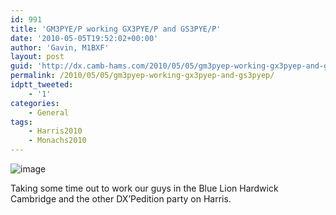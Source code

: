 ```yaml
---
id: 991
title: 'GM3PYE/P working GX3PYE/P and GS3PYE/P'
date: '2010-05-05T19:52:02+00:00'
author: 'Gavin, M1BXF'
layout: post
guid: 'http://dx.camb-hams.com/2010/05/05/gm3pyep-working-gx3pyep-and-gs3pyep/'
permalink: /2010/05/05/gm3pyep-working-gx3pyep-and-gs3pyep/
idptt_tweeted:
    - '1'
categories:
    - General
tags:
    - Harris2010
    - Monachs2010
---
```


![image](http://dx.camb-hams.com/wp-content/uploads/2010/05/wpid-2010-05-05-20.40.47.jpg)

Taking some time out to work our guys in the Blue Lion Hardwick Cambridge and the other DX’Pedition party on Harris.